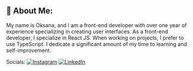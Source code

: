 ## 👋 About Me: 

My name is Oksana, and I am a front-end developer with over one year of experience specializing in creating user interfaces. As a front-end developer, I specialize in React JS. When working on projects, I prefer to use TypeScript. I dedicate a significant amount of my time to learning and self-improvement.

Socials:
[![Instagram](https://img.icons8.com/color/48/instagram-new.png)](https://www.instagram.com/ваш_аккаунт/)
[![LinkedIn](https://img.icons8.com/color/48/linkedin.png)](https://www.linkedin.com/in/oksana-smagina-370185346/)


